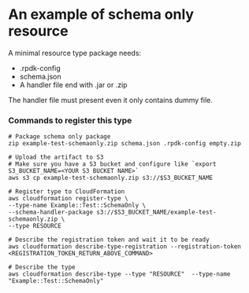 # An example of schema only resource

A minimal resource type package needs:
 - .rpdk-config
 - schema.json
 - A handler file end with .jar or .zip

The handler file must present even it only contains dummy file.


### Commands to register this type
```
# Package schema only package
zip example-test-schemaonly.zip schema.json .rpdk-config empty.zip

# Upload the artifact to S3 
# Make sure you have a S3 bucket and configure like `export S3_BUCKET_NAME=<YOUR S3 BUCKET NAME>`
aws s3 cp example-test-schemaonly.zip s3://$S3_BUCKET_NAME

# Register type to CloudFormation
aws cloudformation register-type \
--type-name Example::Test::SchemaOnly \
--schema-handler-package s3://$S3_BUCKET_NAME/example-test-schemaonly.zip \
--type RESOURCE  

# Describe the registration token and wait it to be ready
aws cloudformation describe-type-registration --registration-token <REGISTRATION_TOKEN_RETURN_ABOVE_COMMAND>

# Describe the type
aws cloudformation describe-type --type "RESOURCE"  --type-name "Example::Test::SchemaOnly"

```


